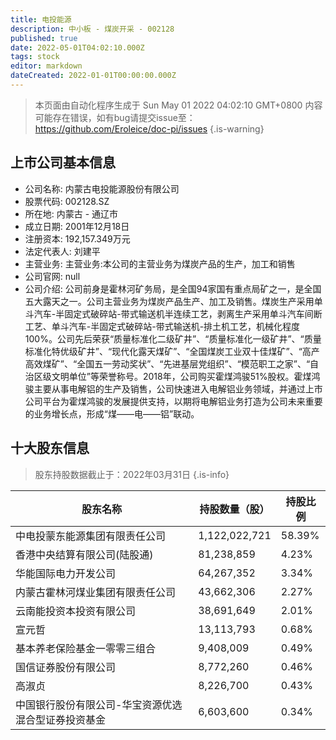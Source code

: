 ```yaml
---
title: 电投能源
description: 中小板 - 煤炭开采 - 002128
published: true
date: 2022-05-01T04:02:10.000Z
tags: stock
editor: markdown
dateCreated: 2022-01-01T00:00:00.000Z
---
```


> 本页面由自动化程序生成于 Sun May 01 2022 04:02:10 GMT+0800
> 内容可能存在错误，如有bug请提交issue至：https://github.com/Eroleice/doc-pi/issues
{.is-warning}

## 上市公司基本信息
- 公司名称: 内蒙古电投能源股份有限公司
- 股票代码: 002128.SZ
- 所在地: 内蒙古 - 通辽市
- 成立日期: 2001年12月18日
- 注册资本: 192,157.349万元
- 法定代表人: 刘建平
- 主营业务: 主营业务:本公司的主营业务为煤炭产品的生产，加工和销售
- 公司官网: null
- 公司介绍: 公司前身是霍林河矿务局，是全国94家国有重点局矿之一，是全国五大露天之一。公司主营业务为煤炭产品生产、加工及销售。煤炭生产采用单斗汽车-半固定式破碎站-带式输送机半连续工艺，剥离生产采用单斗汽车间断工艺、单斗汽车-半固定式破碎站-带式输送机-排土机工艺，机械化程度100%。公司先后荣获“质量标准化二级矿井”、“质量标准化一级矿井”、“质量标准化特优级矿井”、“现代化露天煤矿”、“全国煤炭工业双十佳煤矿”、“高产高效煤矿”、“全国五一劳动奖状”、“先进基层党组织”、“模范职工之家”、“自治区级文明单位”等荣誉称号。2018年，公司购买霍煤鸿骏51%股权。霍煤鸿骏主要从事电解铝的生产及销售，公司快速进入电解铝业务领域，并通过上市公司平台为霍煤鸿骏的发展提供支持，以期将电解铝业务打造为公司未来重要的业务增长点，形成“煤——电——铝”联动。


## 十大股东信息
> 股东持股数据截止于：2022年03月31日
{.is-info}

| 股东名称 | 持股数量（股） | 持股比例 |
| --- | --- | --- |
| 中电投蒙东能源集团有限责任公司 | 1,122,022,721 | 58.39% |
| 香港中央结算有限公司(陆股通) | 81,238,859 | 4.23% |
| 华能国际电力开发公司 | 64,267,352 | 3.34% |
| 内蒙古霍林河煤业集团有限责任公司 | 43,662,306 | 2.27% |
| 云南能投资本投资有限公司 | 38,691,649 | 2.01% |
| 宣元哲 | 13,113,793 | 0.68% |
| 基本养老保险基金一零零三组合 | 9,408,009 | 0.49% |
| 国信证券股份有限公司 | 8,772,260 | 0.46% |
| 高淑贞 | 8,226,700 | 0.43% |
| 中国银行股份有限公司-华宝资源优选混合型证券投资基金 | 6,603,600 | 0.34% |





